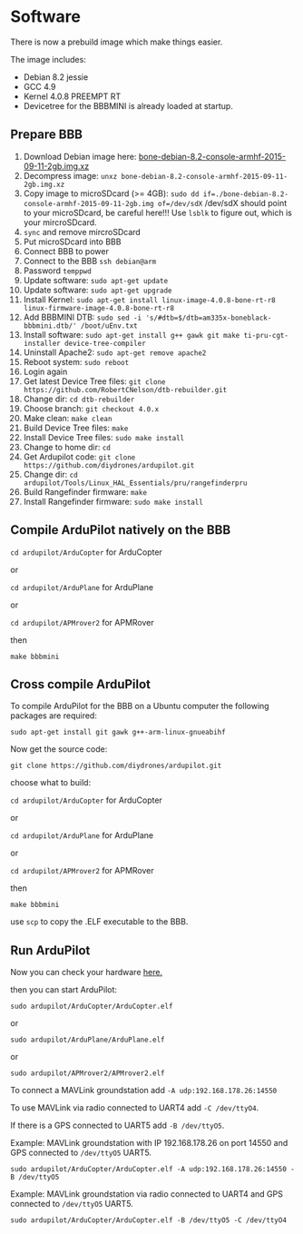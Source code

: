 # Software

There is now a prebuild image which make things easier.

The image includes:
* Debian 8.2 jessie
* GCC 4.9
* Kernel 4.0.8 PREEMPT RT
* Devicetree for the BBBMINI is already loaded at startup.

## Prepare BBB
1. Download Debian image here: [bone-debian-8.2-console-armhf-2015-09-11-2gb.img.xz](https://rcn-ee.com/rootfs/2015-09-11/microsd/bone-debian-8.2-console-armhf-2015-09-11-2gb.img.xz)
2. Decompress image: `unxz bone-debian-8.2-console-armhf-2015-09-11-2gb.img.xz`
3. Copy image to microSDcard (>= 4GB): `sudo dd if=./bone-debian-8.2-console-armhf-2015-09-11-2gb.img of=/dev/sdX` /dev/sdX should point to your microSDcard, be careful here!!! Use `lsblk` to figure out, which is your mircroSDcard.
4. `sync` and remove mircroSDcard 
5. Put microSDcard into BBB
6. Connect BBB to power
7. Connect to the BBB `ssh debian@arm`
8. Password `temppwd`
9. Update software: `sudo apt-get update`
10. Update software: `sudo apt-get upgrade`
11. Install Kernel: `sudo apt-get install linux-image-4.0.8-bone-rt-r8 linux-firmware-image-4.0.8-bone-rt-r8`
12. Add BBBMINI DTB: `sudo sed -i 's/#dtb=$/dtb=am335x-boneblack-bbbmini.dtb/' /boot/uEnv.txt`
13. Install software: `sudo apt-get install g++ gawk git make ti-pru-cgt-installer device-tree-compiler`
14. Uninstall Apache2: `sudo apt-get remove apache2`
15. Reboot system: `sudo reboot`
16. Login again
17. Get latest Device Tree files: `git clone https://github.com/RobertCNelson/dtb-rebuilder.git`
18. Change dir: `cd dtb-rebuilder`
19. Choose branch: `git checkout 4.0.x`
20. Make clean: `make clean`
21. Build Device Tree files: `make`
22. Install Device Tree files: `sudo make install`
23. Change to home dir: `cd`
24. Get Ardupilot code: `git clone https://github.com/diydrones/ardupilot.git`
25. Change dir: `cd ardupilot/Tools/Linux_HAL_Essentials/pru/rangefinderpru`
26. Build Rangefinder firmware: `make`
27. Install Rangefinder firmware: `sudo make install`

## Compile ArduPilot natively on the BBB
`cd ardupilot/ArduCopter` for ArduCopter

or

`cd ardupilot/ArduPlane` for ArduPlane

or 

`cd ardupilot/APMrover2` for APMRover

then

`make bbbmini`

## Cross compile ArduPilot 

To compile ArduPilot for the BBB on a Ubuntu computer the following packages are required:

`sudo apt-get install git gawk g++-arm-linux-gnueabihf`

Now get the source code:

`git clone https://github.com/diydrones/ardupilot.git`

choose what to build:

`cd ardupilot/ArduCopter` for ArduCopter

or

`cd ardupilot/ArduPlane` for ArduPlane

or 

`cd ardupilot/APMrover2` for APMRover

then

`make bbbmini`

use `scp` to copy the .ELF executable to the BBB.

## Run ArduPilot
Now you can check your hardware [here.](../checkhardware/checkhardware.md)

then you can start ArduPilot:

`sudo ardupilot/ArduCopter/ArduCopter.elf`

or

`sudo ardupilot/ArduPlane/ArduPlane.elf`

or

`sudo ardupilot/APMrover2/APMrover2.elf`

To connect a MAVLink groundstation add `-A udp:192.168.178.26:14550`

To use MAVLink via radio connected to UART4 add `-C /dev/ttyO4`. 

If there is a GPS connected to UART5 add `-B /dev/ttyO5`. 

Example: MAVLink groundstation with IP 192.168.178.26 on port 14550 and GPS connected to `/dev/ttyO5` UART5.

`sudo ardupilot/ArduCopter/ArduCopter.elf -A udp:192.168.178.26:14550 -B /dev/ttyO5`

Example: MAVLink groundstation via radio connected to UART4 and GPS connected to `/dev/ttyO5` UART5.

`sudo ardupilot/ArduCopter/ArduCopter.elf -B /dev/ttyO5 -C /dev/ttyO4`

